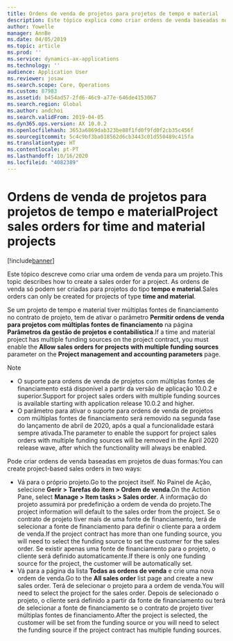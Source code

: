 ```yaml
---
title: Ordens de venda de projetos para projetos de tempo e material
description: Este tópico explica como criar ordens de venda baseadas no projeto para os projetos de tempo e material.
author: Yowelle
manager: AnnBe
ms.date: 04/05/2019
ms.topic: article
ms.prod: ''
ms.service: dynamics-ax-applications
ms.technology: ''
audience: Application User
ms.reviewer: josaw
ms.search.scope: Core, Operations
ms.custom: 87983
ms.assetid: b454ad57-2fd6-46c9-a77e-646de4153067
ms.search.region: Global
ms.author: andchoi
ms.search.validFrom: 2019-04-05
ms.dyn365.ops.version: AX 10.0.2
ms.openlocfilehash: 3653a6869dab323be88f1fd0f9fd0f2cb35c456f
ms.sourcegitcommit: 5c4c9bf3ba018562d6cb3443c01d550489c415fa
ms.translationtype: HT
ms.contentlocale: pt-PT
ms.lasthandoff: 10/16/2020
ms.locfileid: "4082389"
---
```

# <a name="project-sales-orders-for-time-and-material-projects"></a><span data-ttu-id="946e8-103">Ordens de venda de projetos para projetos de tempo e material</span><span class="sxs-lookup"><span data-stu-id="946e8-103">Project sales orders for time and material projects</span></span>

[!include[banner](../includes/banner.md)]

<span data-ttu-id="946e8-104">Este tópico descreve como criar uma ordem de venda para um projeto.</span><span class="sxs-lookup"><span data-stu-id="946e8-104">This topic describes how to create a sales order for a project.</span></span> <span data-ttu-id="946e8-105">As ordens de venda só podem ser criadas para projetos do tipo **tempo e material**.</span><span class="sxs-lookup"><span data-stu-id="946e8-105">Sales orders can only be created for projects of type **time and material**.</span></span>

<span data-ttu-id="946e8-106">Se um projeto de tempo e material tiver múltiplas fontes de financiamento no contrato de projeto, tem de ativar o parâmetro **Permitir ordens de venda para projetos com múltiplas fontes de financiamento** na página **Parâmetros da gestão de projetos e contabilística**.</span><span class="sxs-lookup"><span data-stu-id="946e8-106">If a time and material project has multiple funding sources on the project contract, you must enable the **Allow sales orders for projects with multiple funding sources** parameter on the **Project management and accounting parameters** page.</span></span> 

> [!NOTE]
> - <span data-ttu-id="946e8-107">O suporte para ordens de venda de projetos com múltiplas fontes de financiamento está disponível a partir da versão de aplicação 10.0.2 e superior.</span><span class="sxs-lookup"><span data-stu-id="946e8-107">Support for project sales orders with multiple funding sources is available starting with application release 10.0.2 and higher.</span></span>
> - <span data-ttu-id="946e8-108">O parâmetro para ativar o suporte para ordens de venda de projetos com múltiplas fontes de financiamento será removido na segunda fase do lançamento de abril de 2020, após a qual a funcionalidade estará sempre ativada.</span><span class="sxs-lookup"><span data-stu-id="946e8-108">The parameter to enable the support for project sales orders with multiple funding sources will be removed in the April 2020 release wave, after which the functionality will always be enabled.</span></span>

<span data-ttu-id="946e8-109">Pode criar ordens de venda baseadas em projetos de duas formas:</span><span class="sxs-lookup"><span data-stu-id="946e8-109">You can create project-based sales orders in two ways:</span></span>

- <span data-ttu-id="946e8-110">Vá para o próprio projeto.</span><span class="sxs-lookup"><span data-stu-id="946e8-110">Go to the project itself.</span></span> <span data-ttu-id="946e8-111">No Painel de Ação, selecione **Gerir > Tarefas do item > Ordem de venda**.</span><span class="sxs-lookup"><span data-stu-id="946e8-111">On the Action Pane, select **Manage > Item tasks > Sales order**.</span></span> <span data-ttu-id="946e8-112">A informação do projeto assumirá por predefinição a ordem de venda do projeto.</span><span class="sxs-lookup"><span data-stu-id="946e8-112">The project information will default to the sales order from the project.</span></span> <span data-ttu-id="946e8-113">Se o contrato de projeto tiver mais de uma fonte de financiamento, terá de selecionar a fonte de financiamento para definir o cliente para a ordem de venda.</span><span class="sxs-lookup"><span data-stu-id="946e8-113">If the project contract has more than one funding source, you will need to select the funding source to set the customer for the sales order.</span></span> <span data-ttu-id="946e8-114">Se existir apenas uma fonte de financiamento para o projeto, o cliente será definido automaticamente.</span><span class="sxs-lookup"><span data-stu-id="946e8-114">If there is only one funding source for the project, the customer will be automatically set.</span></span>
- <span data-ttu-id="946e8-115">Vá para a página da lista **Todas as ordens de venda** e crie uma nova ordem de venda.</span><span class="sxs-lookup"><span data-stu-id="946e8-115">Go to the **All sales order** list page and create a new sales order.</span></span> <span data-ttu-id="946e8-116">Terá de selecionar o projeto para a ordem de venda.</span><span class="sxs-lookup"><span data-stu-id="946e8-116">You will need to select the project for the sales order.</span></span> <span data-ttu-id="946e8-117">Depois de selecionado o projeto, o cliente será definido a partir da fonte de financiamento ou terá de selecionar a fonte de financiamento se o contrato de projeto tiver múltiplas fontes de financiamento.</span><span class="sxs-lookup"><span data-stu-id="946e8-117">After the project is selected, the customer will be set from the funding source or you will need to select the funding source if the project contract has multiple funding sources.</span></span>

